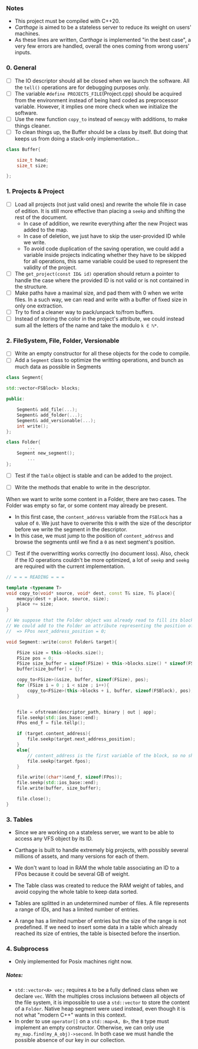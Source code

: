 

### Notes

- This project must be compiled with C++20.
- *Carthage* is aimed to be a stateless server to reduce its weight on users' machines.
- As these lines are written, *Carthage* is implemented "in the best case", a very few errors are handled, overall the ones coming from wrong users' inputs.

### 0. General

- [ ] The IO descriptor should all be closed when we launch the software. All the `tell()` operations are for debugging purposes only.
- [ ] The variable `#define PROJECTS_FILE`(Project.cpp) should be acquired from the environment instead of being hard coded as preprocessor variable. However, it implies one more check when we initialize the software.
- [ ] Use the new function `copy_to` instead of `memcpy` with additions, to make things cleaner.
- [ ] To clean things up, the Buffer should be a class by itself. But doing that keeps us from doing a stack-only implementation...

```cpp
class Buffer{

	size_t head;
	size_t size;

};
```

### 1. Projects & Project

- [ ] Load all projects (not just valid ones) and rewrite the whole file in case of edition. It is still more effective than placing a `seekp` and shifting the rest of the document.
	- In case of addition, we rewrite everything after the new Project was added to the map. 
	- In case of deletion, we just have to skip the user-provided ID while we write.
	- To avoid code duplication of the saving operation, we could add a variable inside projects indicating whether they have to be skipped for all operations, this same variable could be used to represent the validity of the project.
- [ ] The `get_project(const ID& id)` operation should return a pointer to handle the case where the provided ID is not valid or is not contained in the structure.
- [ ] Make paths have a maximal size, and pad them with 0 when we write files. In a such way, we can read and write with a buffer of fixed size in only one extraction.
- [ ] Try to find a cleaner way to pack/unpack to/from buffers.
- [ ] Instead of storing the color in the project's attribute, we could instead sum all the letters of the name and take the modulo `k ∈ ℕ*`.

### 2. FileSystem, File, Folder, Versionable

- [ ] Write an empty constructor for all these objects for the code to compile.
- [ ] Add a `Segment` class to optimize the writting operations, and bunch as much data as possible in Segments

```cpp
class Segment{

std::vector<FSBlock> blocks;

public:

	Segment& add_file(...);
    Segment& add_folder(...);
    Segment& add_versionable(...);
    int write();
};

class Folder{
		...
	Segment new_segment();
    	...
};
```

- [ ] Test if the `Table` object is stable and can be added to the project.
- [ ] Write the methods that enable to write in the descriptor.


When we want to write some content in a Folder, there are two cases. The Folder was empty so far, or some content may already be present.

- In this first case, the `content_address` variable from the `FSBlock` has a value of `0`. We just have to overwrite this `0` with the size of the descriptor before we write the segment in the descriptor.
- In this case, we must jump to the position of `content_address` and browse the segments until we find a `0` as next segment's position.


- [ ] Test if the overwritting works correctly (no document loss). Also, check if the IO operations couldn't be more optimized, a lot of `seekp` and `seekg` are required with the current implementation.


```cpp
// = = = READING = = =

template <typename T>
void copy_to(void* source, void* dest, const T& size, T& place){
	memcpy(dest + place, source, size);
	place += size;
}

// We suppose that the Folder object was already read to fill its block attribute
// We could add to the Folder an attribute representing the position of the last segment's end
//  => FPos next_address_position = 0;

void Segment::write(const Folder& target){ 

	FSize size = this->blocks.size();
	FSize pos = 0;
	FSize size_buffer = sizeof(FSize) + this->blocks.size() * sizeof(FSBlock) + sizeof(FPos);
	buffer[size_buffer] = {};

	copy_to<FSize>(&size, buffer, sizeof(FSize), pos);
	for (FSize i = 0 ; i < size ; i++){
		copy_to<FSize>(this->blocks + i, buffer, sizeof(FSBlock), pos);
	}


	file = ofstream(descriptor_path, binary | out | app);
	file.seekp(std::ios_base::end);
	FPos end_f = file.tellp();

	if (target.content_address){
		file.seekp(target.next_address_position);
	}
	else{
		// content_address is the first variable of the block, so no shifting is required
		file.seekp(target.fpos);
	}

	file.write((char*)&end_f, sizeof(FPos));
	file.seekp(std::ios_base::end);
	file.write(buffer, size_buffer);

	file.close();
}

```

### 3. Tables

- Since we are working on a stateless server, we want to be able to access any VFS object by its ID.
- Carthage is built to handle extremely big projects, with possibly several millions of assets, and many versions for each of them.
- We don't want to load in RAM the whole table associating an ID to a FPos because it could be several GB of weight.
- The Table class was created to reduce the RAM weight of tables, and avoid copying the whole table to keep data sorted.

- Tables are splitted in an undetermined number of files. A file represents a range of IDs, and has a limited number of entries.
- A range has a limited number of entries but the size of the range is not predefined. If we need to insert some data in a table which already reached its size of entries, the table is bisected before the insertion.


### 4. Subprocess

- Only implemented for Posix machines right now.


##### Notes:

- `std::vector<A> vec;` requires `A` to be a fully defined class when we declare `vec`. With the multiples cross inclusions between all objects of the file system, it is impossible to use a `std::vector` to store the content of a `Folder`. Native heap segment were used instead, even though it is not what "modern C++" wants in this context.
- In order to use `operator[]` on a `std::map<A, B>`, the `B` type must implement an empty constructor. Otherwise, we can only use `my_map.find(my_A_obj)->second`. In both case we must handle the possible absence of our key in our collection.